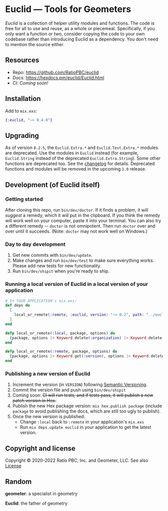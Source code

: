 # Euclid — Tools for Geometers

_Euclid_ is a collection of helper utility modules and functions.
The code is free for all to use and reuse, as a whole or piecemeal. Specifically, if you only want a function or
two, consider copying the code to your own codebase rather than introducing Euclid as a dependency. You don't need
to mention the source either.

## Resources

- Repo: https://github.com/RatioPBC/euclid
- Docs: https://hexdocs.pm/euclid/Euclid.html
- CI: _Coming soon!_

## Installation

Add to `mix.exs`:

```elixir
{:euclid, "~> 0.4.0"}
```

## Upgrading

As of version `0.2.5`, the `Euclid.Extra.*` and `Euclid.Test.Extra.*` modules are deprecated.
Use the modules in `Euclid` instead (for example, `Euclid.String` instead of the deprecated `Euclid.Extra.String`).
Some other functions are deprecated too.
See the [changelog](https://github.com/RatioPBC/euclid/blob/main/CHANGELOG.md#v025) for details.
Deprecated functions and modules will be removed in the upcoming `1.0` release.

## Development (of Euclid itself)

### Getting started

After cloning this repo, run `bin/dev/doctor`. If it finds a problem, it will _suggest_ a remedy,
which it will put in the clipboard. If you think the remedy will work well on your computer, paste it into
your terminal. You can also try a different remedy -- `doctor` is not omnipotent. Then run `doctor` over
and over until it succeeds. (Note: `doctor` may not work well on Windows.)

### Day to day development

1. Get new commits with `bin/dev/update`.
1. Make changes and run `bin/dev/test` to make sure everything works. Please add new tests for new functionality.
1. Run `bin/dev/shipit` when you're ready to ship.

### Running a local version of Euclid in a local version of your application

```elixir
# In YOUR APPLICATION's mix.exs:
def deps do
  [
    local_or_remote(:remote, :euclid, version: "~> 0.2", path: "../euclid")
  ]
end

defp local_or_remote(:local, package, options) do
  {package, options |> Keyword.delete(:organization) |> Keyword.delete(:version)}
end

defp local_or_remote(:remote, package, options) do
  {package, options |> Keyword.get(:version), options |> Keyword.delete(:path) |> Keyword.delete(:version)}
end
```

### Publishing a new version of Euclid

1. Increment the version (in `VERSION`) following [Semantic Versioning](https://semver.org/).
1. Commit the version file and push using `bin/dev/shipit`
1. Coming soon: ~~CI will run tests, and if tests pass, it will publish a new patch version in Hex.~~
1. Publish the new Hex package version: `mix hex.publish package` (include `package` to avoid publishing the docs,
   which are still too ugly to publish).
1. Once the new version is published:
   - Change `:local` back to `:remote` in your application's `mix.exs`
   - Run `mix deps.update euclid` in your application to get the latest version.

## Copyright and license

Copyright © 2020-2022 Ratio PBC, Inc. and Geometer, LLC. See also [License](https://github.com/RatioPBC/euclid/blob/main/LICENSE.md)

## Random

**geometer**: a specialist in geometry

**Euclid**: the father of geometry
